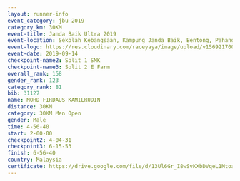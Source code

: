 ```yaml
---
layout: runner-info 
event_category: jbu-2019 
category_km: 30KM 
event-title: Janda Baik Ultra 2019  
event-location: Sekolah Kebangsaan, Kampung Janda Baik, Bentong, Pahang, Malaysia 
event-logo: https://res.cloudinary.com/raceyaya/image/upload/v1569217009/logo/janda-baik_vch1pc.jpg 
event-date: 2019-09-14 
checkpoint-name2: Split 1 SMK 
checkpoint-name3: Split 2 E Farm 
overall_rank: 158
gender_rank: 123
category_rank: 81
bib: 31127
name: MOHD FIRDAUS KAMILRUDIN
distance: 30KM
category: 30KM Men Open
gender: Male
time: 4-56-40
start: 2-00-00
checkpoint2: 4-04-31
checkpoint3: 6-15-53
finish: 6-56-40
country: Malaysia
certificate: https://drive.google.com/file/d/13Ul6Gr_I8wSvKXbDVqeL1MtoazEU6HLm/view?usp=sharing
---
```

